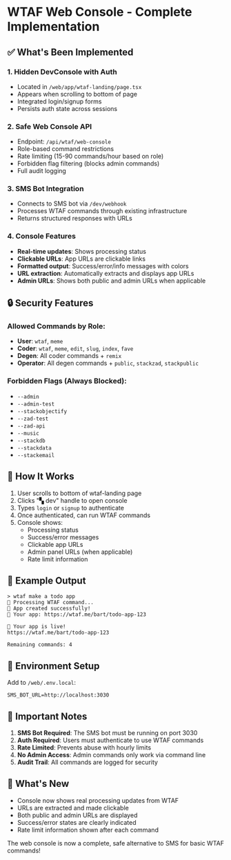 # WTAF Web Console - Complete Implementation

## ✅ What's Been Implemented

### 1. Hidden DevConsole with Auth
- Located in `/web/app/wtaf-landing/page.tsx`
- Appears when scrolling to bottom of page
- Integrated login/signup forms
- Persists auth state across sessions

### 2. Safe Web Console API
- Endpoint: `/api/wtaf/web-console`
- Role-based command restrictions
- Rate limiting (15-90 commands/hour based on role)
- Forbidden flag filtering (blocks admin commands)
- Full audit logging

### 3. SMS Bot Integration
- Connects to SMS bot via `/dev/webhook`
- Processes WTAF commands through existing infrastructure
- Returns structured responses with URLs

### 4. Console Features
- **Real-time updates**: Shows processing status
- **Clickable URLs**: App URLs are clickable links
- **Formatted output**: Success/error/info messages with colors
- **URL extraction**: Automatically extracts and displays app URLs
- **Admin URLs**: Shows both public and admin URLs when applicable

## 🔒 Security Features

### Allowed Commands by Role:
- **User**: `wtaf`, `meme`
- **Coder**: `wtaf`, `meme`, `edit`, `slug`, `index`, `fave`
- **Degen**: All coder commands + `remix`
- **Operator**: All degen commands + `public`, `stackzad`, `stackpublic`

### Forbidden Flags (Always Blocked):
- `--admin`
- `--admin-test`
- `--stackobjectify`
- `--zad-test`
- `--zad-api`
- `--music`
- `--stackdb`
- `--stackdata`
- `--stackemail`

## 📝 How It Works

1. User scrolls to bottom of wtaf-landing page
2. Clicks "▚ dev" handle to open console
3. Types `login` or `signup` to authenticate
4. Once authenticated, can run WTAF commands
5. Console shows:
   - Processing status
   - Success/error messages
   - Clickable app URLs
   - Admin panel URLs (when applicable)
   - Rate limit information

## 🎯 Example Output

```
> wtaf make a todo app
🚀 Processing WTAF command...
🎉 App created successfully!
📱 Your app: https://wtaf.me/bart/todo-app-123

🚀 Your app is live!
https://wtaf.me/bart/todo-app-123

Remaining commands: 4
```

## 🔧 Environment Setup

Add to `/web/.env.local`:
```
SMS_BOT_URL=http://localhost:3030
```

## 🚨 Important Notes

1. **SMS Bot Required**: The SMS bot must be running on port 3030
2. **Auth Required**: Users must authenticate to use WTAF commands
3. **Rate Limited**: Prevents abuse with hourly limits
4. **No Admin Access**: Admin commands only work via command line
5. **Audit Trail**: All commands are logged for security

## 🎉 What's New

- Console now shows real processing updates from WTAF
- URLs are extracted and made clickable
- Both public and admin URLs are displayed
- Success/error states are clearly indicated
- Rate limit information shown after each command

The web console is now a complete, safe alternative to SMS for basic WTAF commands!